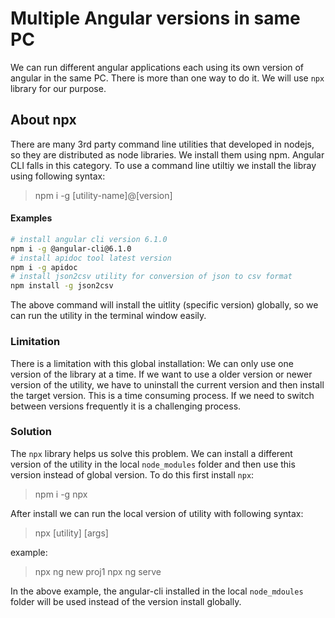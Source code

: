 
# Multiple Angular versions in same PC
We can run different angular applications each using its own version of angular in the same PC. There is more than one way to do it. We will use `npx` library for our purpose.

## About npx
There are many 3rd party command line utilities that developed in nodejs, so they are distributed as node libraries. We install them using npm. Angular CLI falls in this category.
To use a command line utiltiy we install the libray using following syntax:
> npm i -g [utility-name]@[version]

#### Examples
```bash
# install angular cli version 6.1.0
npm i -g @angular-cli@6.1.0
# install apidoc tool latest version
npm i -g apidoc
# install json2csv utility for conversion of json to csv format
npm install -g json2csv
```

The above command will install the uitlity (specific version) globally, so we can run the utility in the terminal window easily.
### Limitation
There is a limitation with this global installation: We can only use one version of the library at a time. If we want to use a older version or newer version of the utility, we have to uninstall the current version and then install the target version. This is a time consuming process. If we need to switch between versions frequently it is a challenging process.

### Solution
The `npx` library helps us solve this problem. We can install a different version of the utility in the local `node_modules` folder and then use this version instead of global version.
To do this first install `npx`:
> npm i -g npx

After install we can run the local version of utility with following syntax:
> npx [utility] [args]

example:
>npx ng new proj1
>npx ng serve

In the above example, the angular-cli installed in the local `node_mdoules` folder will be used instead of the version install globally.
